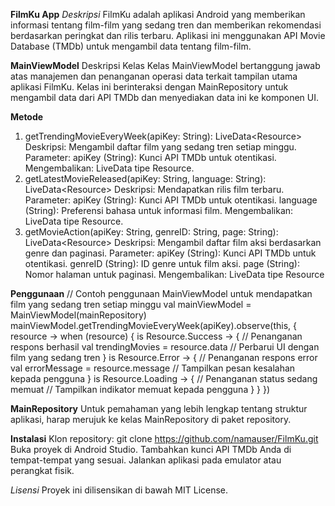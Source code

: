 **FilmKu App**
*Deskripsi*
FilmKu adalah aplikasi Android yang memberikan informasi tentang film-film yang sedang tren dan memberikan rekomendasi berdasarkan peringkat dan rilis terbaru. Aplikasi ini menggunakan API Movie Database (TMDb) untuk mengambil data tentang film-film.

**MainViewModel**
Deskripsi Kelas
Kelas MainViewModel bertanggung jawab atas manajemen dan penanganan operasi data terkait tampilan utama aplikasi FilmKu. Kelas ini berinteraksi dengan MainRepository untuk mengambil data dari API TMDb dan menyediakan data ini ke komponen UI.

**Metode**
1. getTrendingMovieEveryWeek(apiKey: String): LiveData<Resource<TrendingResponse>>
Deskripsi: Mengambil daftar film yang sedang tren setiap minggu.
Parameter:
apiKey (String): Kunci API TMDb untuk otentikasi.
Mengembalikan: LiveData tipe Resource<TrendingResponse>.
2. getLatestMovieReleased(apiKey: String, language: String): LiveData<Resource<MovieResponse>>
Deskripsi: Mendapatkan rilis film terbaru.
Parameter:
apiKey (String): Kunci API TMDb untuk otentikasi.
language (String): Preferensi bahasa untuk informasi film.
Mengembalikan: LiveData tipe Resource<MovieResponse>.
3. getMovieAction(apiKey: String, genreID: String, page: String): LiveData<Resource<MovieResponse>>
Deskripsi: Mengambil daftar film aksi berdasarkan genre dan paginasi.
Parameter:
apiKey (String): Kunci API TMDb untuk otentikasi.
genreID (String): ID genre untuk film aksi.
page (String): Nomor halaman untuk paginasi.
Mengembalikan: LiveData tipe Resource<MovieResponse>


**Penggunaan**
// Contoh penggunaan MainViewModel untuk mendapatkan film yang sedang tren setiap minggu
val mainViewModel = MainViewModel(mainRepository)
mainViewModel.getTrendingMovieEveryWeek(apiKey).observe(this, { resource ->
    when (resource) {
        is Resource.Success -> {
            // Penanganan respons berhasil
            val trendingMovies = resource.data
            // Perbarui UI dengan film yang sedang tren
        }
        is Resource.Error -> {
            // Penanganan respons error
            val errorMessage = resource.message
            // Tampilkan pesan kesalahan kepada pengguna
        }
        is Resource.Loading -> {
            // Penanganan status sedang memuat
            // Tampilkan indikator memuat kepada pengguna
        }
    }
})


**MainRepository**
Untuk pemahaman yang lebih lengkap tentang struktur aplikasi, harap merujuk ke kelas MainRepository di paket repository.

**Instalasi**
Klon repository: git clone https://github.com/namauser/FilmKu.git
Buka proyek di Android Studio.
Tambahkan kunci API TMDb Anda di tempat-tempat yang sesuai.
Jalankan aplikasi pada emulator atau perangkat fisik.

*Lisensi*
Proyek ini dilisensikan di bawah MIT License.
